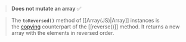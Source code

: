>**Does not mutate an array** ✅

>The **`toReversed()`** method of [[Array(JS)|Array]] instances is the [copying](https://developer.mozilla.org/en-US/docs/Web/JavaScript/Reference/Global_Objects/Array#copying_methods_and_mutating_methods) counterpart of the [[reverse()]] method. It returns a new array with the elements in reversed order.